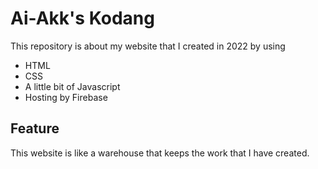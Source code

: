 Ai-Akk's Kodang
===============

This repository is about my website that I created in 2022 by using

* HTML
* CSS
* A little bit of Javascript
* Hosting by Firebase

## Feature
This website is like a warehouse that keeps the work that I have created.
